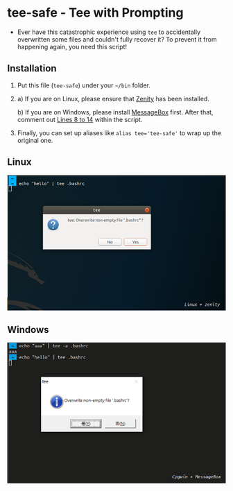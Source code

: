 # tee-safe - Tee with Prompting

- Ever have this catastrophic experience using `tee` to accidentally overwritten some files and couldn't fully recover it? To prevent it from happening again, you need this script!


## Installation

  1. Put this file (`tee-safe`) under your `~/bin` folder.
  
  2. a) If you are on Linux, please ensure that [Zenity](https://packages.ubuntu.com/search?keywords=zenity) has been installed.

     b) If you are on Windows, please install [MessageBox](https://github.com/davidhcefx/Windows-MessageBox-for-Cmd) first. After that, comment out [Lines 8 to 14](https://github.com/davidhcefx/My-Bash-Scripts/blob/d7eacbb2fffa5d9c84b25831dbbfb76071028261/tee-safe%20-%20Tee%20with%20Prompting/tee-safe#L8-L14) within the script.

  3. Finally, you can set up aliases like `alias tee='tee-safe'` to wrap up the original one.

## Linux

<img src="scnshot.png" width=600>

## Windows

<img src="scnshot2.png" width=600>
